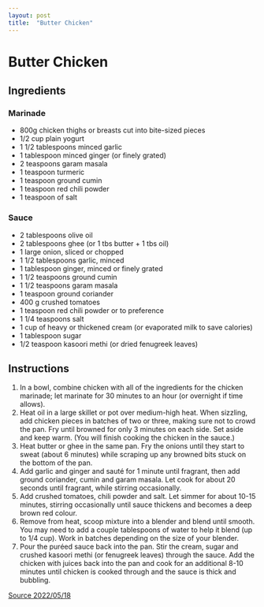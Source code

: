 ```yaml
---
layout: post
title:  "Butter Chicken"
---
```


# Butter Chicken

## Ingredients
### Marinade
* 800g chicken thighs or breasts cut into bite-sized pieces
* 1/2 cup plain yogurt
* 1 1/2 tablespoons minced garlic
* 1 tablespoon minced ginger (or finely grated)
* 2 teaspoons garam masala
* 1 teaspoon turmeric
* 1 teaspoon ground cumin
* 1 teaspoon red chili powder
* 1 teaspoon of salt

### Sauce
* 2 tablespoons olive oil
* 2 tablespoons ghee (or 1 tbs butter + 1 tbs oil)
* 1 large onion, sliced or chopped
* 1 1/2 tablespoons garlic, minced
* 1 tablespoon ginger, minced or finely grated
* 1 1/2 teaspoons ground cumin
* 1 1/2 teaspoons garam masala
* 1 teaspoon ground coriander
* 400 g crushed tomatoes
* 1 teaspoon red chili powder or to preference
* 1 1/4 teaspoons salt
* 1 cup of heavy or thickened cream (or evaporated milk to save calories)
* 1 tablespoon sugar
* 1/2 teaspoon kasoori methi (or dried fenugreek leaves)

## Instructions
1. In a bowl, combine chicken with all of the ingredients for the chicken marinade; let marinate for 30 minutes to an hour (or overnight if time allows).
2. Heat oil in a large skillet or pot over medium-high heat. When sizzling, add chicken pieces in batches of two or three, making sure not to crowd the pan. Fry until browned for only 3 minutes on each side. Set aside and keep warm. (You will finish cooking the chicken in the sauce.)
3. Heat butter or ghee in the same pan. Fry the onions until they start to sweat (about 6 minutes) while scraping up any browned bits stuck on the bottom of the pan.
4. Add garlic and ginger and sauté for 1 minute until fragrant, then add ground coriander, cumin and garam masala. Let cook for about 20 seconds until fragrant, while stirring occasionally.
5. Add crushed tomatoes, chili powder and salt. Let simmer for about 10-15 minutes, stirring occasionally until sauce thickens and becomes a deep brown red colour.
6. Remove from heat, scoop mixture into a blender and blend until smooth. You may need to add a couple tablespoons of water to help it blend (up to 1/4 cup). Work in batches depending on the size of your blender.
7. Pour the puréed sauce back into the pan. Stir the cream, sugar and crushed kasoori methi (or fenugreek leaves) through the sauce. Add the chicken with juices back into the pan and cook for an additional 8-10 minutes until chicken is cooked through and the sauce is thick and bubbling.

[Source 2022/05/18](https://cafedelites.com/butter-chicken/#recipe)
